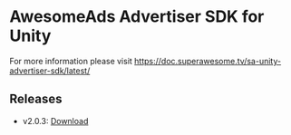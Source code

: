 # AwesomeAds Advertiser SDK for Unity

For more information please visit https://doc.superawesome.tv/sa-unity-advertiser-sdk/latest/

## Releases
 - v2.0.3: [Download](https://github.com/SuperAwesomeLTD/sa-unity-advertiser-sdk/releases/download/2.0.3/SuperAwesomeAdvertiserSDK-2.0.3.Unity.full.unitypackage)
   
   
